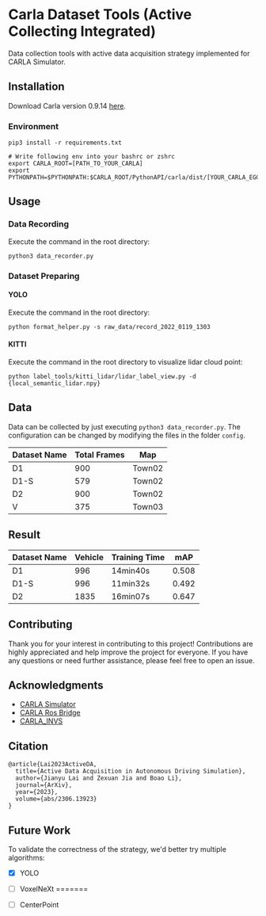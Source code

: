 # Carla Dataset Tools (Active Collecting Integrated)

Data collection tools with active data acquisition strategy implemented for CARLA Simulator.

## Installation

Download Carla version 0.9.14 [here](https://github.com/carla-simulator/carla).


### Environment

```shell
pip3 install -r requirements.txt

# Write following env into your bashrc or zshrc
export CARLA_ROOT=[PATH_TO_YOUR_CARLA]
export PYTHONPATH=$PYTHONPATH:$CARLA_ROOT/PythonAPI/carla/dist/[YOUR_CARLA_EGG_NAME]:$CARLA_ROOT/PythonAPI/carla/
```

## Usage

### Data Recording

Execute the command in the root directory:


```shell
python3 data_recorder.py
```

### Dataset Preparing

#### YOLO

Execute the command in the root directory:

```shell
python format_helper.py -s raw_data/record_2022_0119_1303
```

#### KITTI

Execute the command in the root directory to visualize lidar cloud point:

```shell
python label_tools/kitti_lidar/lidar_label_view.py -d {local_semantic_lidar.npy}
```

## Data

Data can be collected by just executing `python3 data_recorder.py`. The configuration can be changed by modifying the files in the folder `config`.

| Dataset Name | Total Frames | Map    |
| ------------ | ------------ | ------ |
| D1           | 900          | Town02 |
| D1-S         | 579          | Town02 |
| D2           | 900          | Town02 |
| V            | 375          | Town03 |

## Result

| Dataset Name | Vehicle | Training Time | mAP   |
| ------------ | ------- | ------------- | ----- |
| D1           | 996     | 14min40s      | 0.508 |
| D1-S         | 996     | 11min32s      | 0.492 |
| D2           | 1835    | 16min07s      | 0.647 |

## Contributing

Thank you for your interest in contributing to this project! Contributions are highly appreciated and help improve the project for everyone. If you have any questions or need further assistance, please feel free to open an issue.

## Acknowledgments

- [CARLA Simulator](https://carla.org/)
- [CARLA Ros Bridge](https://github.com/carla-simulator/ros-bridge)
- [CARLA_INVS](https://github.com/zijianzhang/CARLA_INVS)

## Citation
```
@article{Lai2023ActiveDA,
  title={Active Data Acquisition in Autonomous Driving Simulation},
  author={Jianyu Lai and Zexuan Jia and Boao Li},
  journal={ArXiv},
  year={2023},
  volume={abs/2306.13923}
}
```
## Future Work

To validate the correctness of the strategy, we'd better try multiple algorithms:

- [x] YOLO

- [ ] VoxelNeXt
=======
- [ ] CenterPoint


